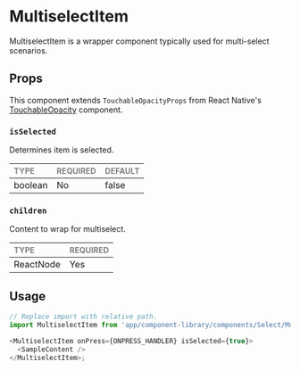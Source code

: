 # MultiselectItem

MultiselectItem is a wrapper component typically used for multi-select scenarios.

## Props

This component extends `TouchableOpacityProps` from React Native's [TouchableOpacity](https://reactnative.dev/docs/touchableopacity) component.

### `isSelected`

Determines item is selected.

| <span style="color:gray;font-size:14px">TYPE</span> | <span style="color:gray;font-size:14px">REQUIRED</span> | <span style="color:gray;font-size:14px">DEFAULT</span> |
| :-------------------------------------------------- | :------------------------------------------------------ | :----------------------------------------------------- |
| boolean    | No                                                     | false                                               |
### `children`

Content to wrap for multiselect.

| <span style="color:gray;font-size:14px">TYPE</span> | <span style="color:gray;font-size:14px">REQUIRED</span> |
| :-------------------------------------------------- | :------------------------------------------------------ |
| ReactNode                                           | Yes                                                     |

## Usage

```javascript
// Replace import with relative path.
import MultiselectItem from 'app/component-library/components/Select/Multiselect/MultiselectItem';

<MultiselectItem onPress={ONPRESS_HANDLER} isSelected={true}>
  <SampleContent />
</MultiselectItem>;
```
